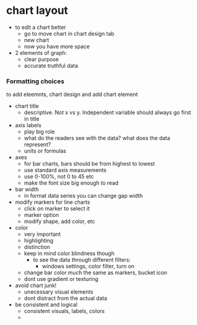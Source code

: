 # chart layout
* to edit a chart better
  * go to move chart in chart design tab
  * new chart
  * now you have more space
* 2 elements of graph:
  * clear purpose
  * accurate truthful data

### Formatting choices
to add eleemnts, chart design and add chart element
* chart title
  * descriptive. Not x vs y. Independent variable should always go first in title
* axis labels
  * play big role
  * what do the readers see with the data? what does the data represent?
  * units or formulas
* axes
  * for bar charts, bars should be from highest to lowest
  * use standard axis measurements
  * use 0-100%, not 0 to 45 etc
  * make the font size big enough to read
* bar width
  * in format data series you can change gap width
* modify markers for line charts
  * click on marker to select it
  * marker option
  * modify shape, add color, etc
* color
  * very important
  * highlighting
  * distinction
  * keep in mind color blindness though
    * to see the data through different filters:
      * windows settings, color filter, turn on
  * change bar color much the same as markers, bucket icon
  * dont use gradient or texturing
* avoid chart junk!
  * unecessary visual elements
  * dont distract from the actual data
* be consistent and logical
  * consistent visuals, labels, colors
  * 